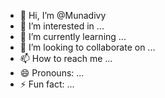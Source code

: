 - 👋 Hi, I’m @Munadivy
- 👀 I’m interested in ...
- 🌱 I’m currently learning ...
- 💞️ I’m looking to collaborate on ...
- 📫 How to reach me ...
- 😄 Pronouns: ...
- ⚡ Fun fact: ...

<!---
Munadivy/Munadivy is a ✨ special ✨ repository because its `README.md` (this file) appears on your GitHub profile.
You can click the Preview link to take a look at your changes.
--->
